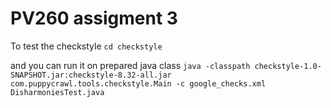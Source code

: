 # PV260 assigment 3

To test the checkstyle 
`cd checkstyle`

and you can run it on prepared java class
`java -classpath checkstyle-1.0-SNAPSHOT.jar:checkstyle-8.32-all.jar com.puppycrawl.tools.checkstyle.Main -c google_checks.xml DisharmoniesTest.java`
